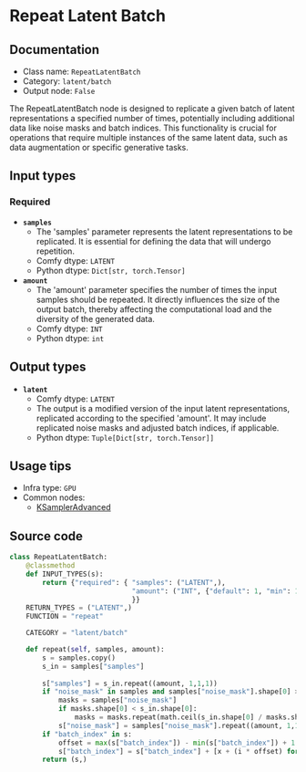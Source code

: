 # Repeat Latent Batch
## Documentation
- Class name: `RepeatLatentBatch`
- Category: `latent/batch`
- Output node: `False`

The RepeatLatentBatch node is designed to replicate a given batch of latent representations a specified number of times, potentially including additional data like noise masks and batch indices. This functionality is crucial for operations that require multiple instances of the same latent data, such as data augmentation or specific generative tasks.
## Input types
### Required
- **`samples`**
    - The 'samples' parameter represents the latent representations to be replicated. It is essential for defining the data that will undergo repetition.
    - Comfy dtype: `LATENT`
    - Python dtype: `Dict[str, torch.Tensor]`
- **`amount`**
    - The 'amount' parameter specifies the number of times the input samples should be repeated. It directly influences the size of the output batch, thereby affecting the computational load and the diversity of the generated data.
    - Comfy dtype: `INT`
    - Python dtype: `int`
## Output types
- **`latent`**
    - Comfy dtype: `LATENT`
    - The output is a modified version of the input latent representations, replicated according to the specified 'amount'. It may include replicated noise masks and adjusted batch indices, if applicable.
    - Python dtype: `Tuple[Dict[str, torch.Tensor]]`
## Usage tips
- Infra type: `GPU`
- Common nodes:
    - [KSamplerAdvanced](../../Comfy/Nodes/KSamplerAdvanced.md)



## Source code
```python
class RepeatLatentBatch:
    @classmethod
    def INPUT_TYPES(s):
        return {"required": { "samples": ("LATENT",),
                              "amount": ("INT", {"default": 1, "min": 1, "max": 64}),
                              }}
    RETURN_TYPES = ("LATENT",)
    FUNCTION = "repeat"

    CATEGORY = "latent/batch"

    def repeat(self, samples, amount):
        s = samples.copy()
        s_in = samples["samples"]
        
        s["samples"] = s_in.repeat((amount, 1,1,1))
        if "noise_mask" in samples and samples["noise_mask"].shape[0] > 1:
            masks = samples["noise_mask"]
            if masks.shape[0] < s_in.shape[0]:
                masks = masks.repeat(math.ceil(s_in.shape[0] / masks.shape[0]), 1, 1, 1)[:s_in.shape[0]]
            s["noise_mask"] = samples["noise_mask"].repeat((amount, 1,1,1))
        if "batch_index" in s:
            offset = max(s["batch_index"]) - min(s["batch_index"]) + 1
            s["batch_index"] = s["batch_index"] + [x + (i * offset) for i in range(1, amount) for x in s["batch_index"]]
        return (s,)

```
